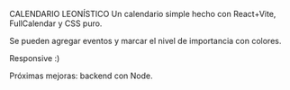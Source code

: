 CALENDARIO LEONÍSTICO
Un calendario simple hecho con React+Vite, FullCalendar y CSS puro.

Se pueden agregar eventos y marcar el nivel de importancia con colores.

Responsive :)

Próximas mejoras: backend con Node.


